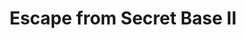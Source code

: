 ---
mission_id: secbase2
editorsChoice:
title: "Escape from Secret Base II"
authors: 
    - "Don Sielke"
date:
filename: "don-df42.zip"
description: "In retaliation for your part in securing the Death Star Plans, the Empire has stolen your ship, the Crow, and taken it to a hidden base. Your job is to sneak in and get it back. But beware, this base has been rumored to be the site of some advanced testing of the Empire's new weapon, the Dark Trooper."
cover: "secbase2.png"
levelReplaced:	TALAY
difficulty: yes
bm:	yes
fme: yes
wax: yes
three_do: yes
voc: no
gmd: no
vue: yes
lfd: yes
base: "New level from scratch" 
editors: "DFUSE"

---